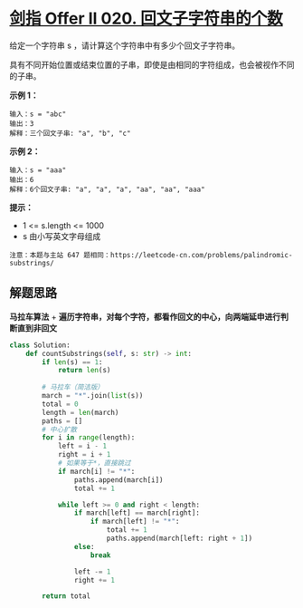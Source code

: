 # [剑指 Offer II 020. 回文子字符串的个数](https://leetcode.cn/problems/a7VOhD/)

给定一个字符串 s ，请计算这个字符串中有多少个回文子字符串。

具有不同开始位置或结束位置的子串，即使是由相同的字符组成，也会被视作不同的子串。

 

**示例 1：**

```
输入：s = "abc"
输出：3
解释：三个回文子串: "a", "b", "c"
```

**示例 2：**

```
输入：s = "aaa"
输出：6
解释：6个回文子串: "a", "a", "a", "aa", "aa", "aaa"
```

**提示：**

- 1 <= s.length <= 1000
- s 由小写英文字母组成

```
注意：本题与主站 647 题相同：https://leetcode-cn.com/problems/palindromic-substrings/ 
```



## 解题思路

**马拉车算法** + **遍历字符串，对每个字符，都看作回文的中心，向两端延申进行判断直到非回文**

```python
class Solution:
    def countSubstrings(self, s: str) -> int:
        if len(s) == 1:
            return len(s)
		
        # 马拉车（简洁版）
        march = "*".join(list(s))
        total = 0
        length = len(march)
        paths = []
        # 中心扩散
        for i in range(length):
            left = i - 1
            right = i + 1
            # 如果等于*，直接跳过
            if march[i] != "*":
                paths.append(march[i])
                total += 1

            while left >= 0 and right < length:
                if march[left] == march[right]:
                    if march[left] != "*":
                        total += 1
                        paths.append(march[left: right + 1])
                else:
                    break

                left -= 1
                right += 1

        return total
```

